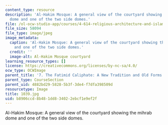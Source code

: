 ```yaml
---
content_type: resource
description: 'Al-Hakim Mosque: A general view of the courtyard showing the mihrab
  dome and one of the two side domes.'
file: /ol-ocw-studio-app/courses/4-614-religious-architecture-and-islamic-cultures-fall-2002/b8906ccd8b481dd834022ebcf1e9ef2f_1039.jpg
file_size: 58094
file_type: image/jpeg
image_metadata:
  caption: 'Al-Hakim Mosque: A general view of the courtyard showing the mihrab dome
    and one of the two side domes.'
  credit: ''
  image-alt: Al-Hakim Mosque courtyard
learning_resource_types: []
license: https://creativecommons.org/licenses/by-nc-sa/4.0/
ocw_type: OCWImage
parent_title: '7. The Fatimid Caliphate: A New Tradition and Old Forms'
parent_type: CourseSection
parent_uid: 4882bd29-5828-5b3f-3de4-f7dfa398509d
resourcetype: Image
title: 1039.jpg
uid: b8906ccd-8b48-1dd8-3402-2ebcf1e9ef2f
---
```

Al-Hakim Mosque: A general view of the courtyard showing the mihrab dome and one of the two side domes.